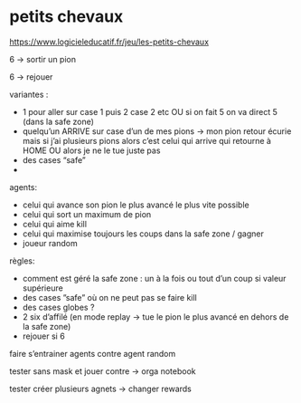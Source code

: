 # petits chevaux

https://www.logicieleducatif.fr/jeu/les-petits-chevaux

6 → sortir un pion

6 → rejouer

variantes : 

- 1 pour aller sur case 1 puis 2 case 2 etc OU si on fait 5 on va direct 5 (dans la safe zone)
- quelqu’un ARRIVE sur case d’un de mes pions → mon pion retour écurie mais si j’ai plusieurs pions alors c’est celui qui arrive qui retourne à HOME OU alors je ne le tue juste pas
- des cases “safe”
- 

agents:

- celui qui avance son pion le plus avancé le plus vite possible
- celui qui sort un maximum de pion
- celui qui aime kill
- celui qui maximise toujours les coups dans la safe zone / gagner
- joueur random

règles:

- comment est géré la safe zone : un à la fois ou tout d’un coup si valeur supérieure
- des cases ”safe” où on ne peut pas se faire kill
- des cases globes ?
- 2 six d’affilé (en mode replay → tue le pion le plus avancé en dehors de la safe zone)
- rejouer si 6

faire s’entrainer agents contre agent random

tester sans mask et jouer contre → orga notebook

tester créer plusieurs agnets → changer rewards
